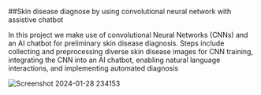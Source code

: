 ##Skin disease diagnose by using convolutional neural network with assistive chatbot

In this project we make use of convolutional Neural Networks (CNNs) and an AI chatbot for preliminary skin disease diagnosis. Steps include collecting and preprocessing diverse skin disease images for CNN training, integrating the CNN into an AI chatbot, enabling natural language interactions, and implementing automated diagnosis 

![Screenshot 2024-01-28 234153](https://github.com/helloworld2j/intelligent_camera/assets/119477908/07ee6d75-7459-4235-8c6d-fec5a6929f23)


